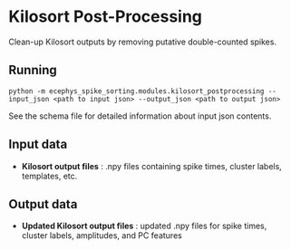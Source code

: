 Kilosort Post-Processing
==============
Clean-up Kilosort outputs by removing putative double-counted spikes.

Running
-------
```
python -m ecephys_spike_sorting.modules.kilosort_postprocessing --input_json <path to input json> --output_json <path to output json>
```
See the schema file for detailed information about input json contents.


Input data
----------
- **Kilosort output files** : .npy files containing spike times, cluster labels, templates, etc.

Output data
-----------
- **Updated Kilosort output files** : updated .npy files for spike times, cluster labels, amplitudes, and PC features 